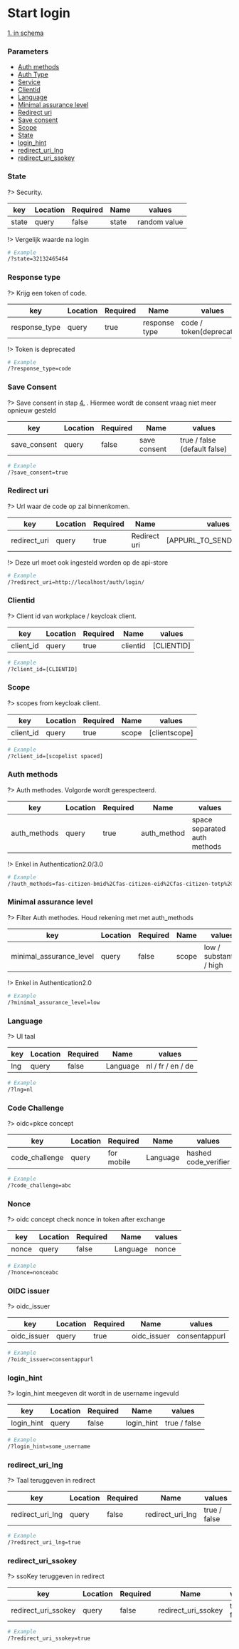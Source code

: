 # Start login
[1. in schema](/consent/oidc/schema)

### Parameters

* [Auth methods](#Auth-methods)
* [Auth Type](#Auth-type)
* [Service](#Service)
* [Clientid](#Clientid)
* [Language](#Language)
* [Minimal assurance level](#Minimal-assurance-level)
* [Redirect uri](#Redirect-uri)
* [Save consent](#Save-consent)
* [Scope](#Scope)
* [State](#State)
* [login_hint](#login_hint)
* [redirect_uri_lng](#redirect_uri_lng)
* [redirect_uri_ssokey](#redirect_uri_ssokey)


### State

?> Security.

| key   | Location | Required | Name         | values       |
| ------| -------- |--------- | ------------ | ------------ |
| state | query    | false    | state        | random value |

!> Vergelijk waarde na login

```bash
# Example
/?state=32132465464
```

### Response type

?> Krijg een token of code.

| key           | Location | Required | Name          | values                   |
| ------------- | -------- |--------- | ------------- | ------------------------ |
| response_type | query    | true     | response type | code / token(deprecated) |

!> Token is deprecated

```bash
# Example
/?response_type=code
```


### Save Consent

?> Save consent in stap [4.](/consent/oidc/schema) . Hiermee wordt de consent vraag niet meer opnieuw gesteld

| key          | Location | Required | Name         | values                     |
| ------------ | -------- |--------- | ------------ | -------------------------- |
| save_consent | query    | false    | save consent | true / false (default false) |

```bash
# Example
/?save_consent=true
```


### Redirect uri

?> Url waar de code op zal binnenkomen.

| key          | Location | Required | Name         | values                     |
| ------------ | -------- |--------- | ------------ | -------------------------- |
| redirect_uri | query    | true     | Redirect uri | [APPURL_TO_SEND_CODE_TO]   |

!> Deze url moet ook ingesteld worden op de api-store

```bash
# Example
/?redirect_uri=http://localhost/auth/login/
```


### Clientid

?> Client id van workplace / keycloak client.

| key       | Location | Required | Name        | values       |
| --------- | -------- |--------- | ----------- | ------------ |
| client_id | query    | true     | clientid    | [CLIENTID]   |

```bash
# Example
/?client_id=[CLIENTID]
```

### Scope

?> scopes from keycloak client.

| key       | Location | Required | Name        | values        |
| --------- | -------- |--------- | ----------- | ------------- |
| client_id | query    | true     | scope       | [clientscope] |

```bash
# Example
/?client_id=[scopelist spaced]
```


### Auth methods

?> Auth methodes. Volgorde wordt gerespecteerd.

| key           | Location | Required | Name        | values                       |
| ------------- | -------- |--------- | ----------- | ---------------------------- |
| auth_methods  | query    | true     | auth_method | space separated auth methods |

!> Enkel in Authentication2.0/3.0

```bash
# Example
/?auth_methods=fas-citizen-bmid%2Cfas-citizen-eid%2Cfas-citizen-totp%2Cfas-citizen-otp%2Ciam-aprofiel-userpass
```


### Minimal assurance level

?> Filter Auth methodes. Houd rekening met met auth_methods

| key                      | Location | Required | Name        | values                   |
| ------------------------ | -------- |--------- | ----------- | ------------------------ |
| minimal_assurance_level  | query    | false    | scope       | low / substantial / high |

!> Enkel in Authentication2.0

```bash
# Example
/?minimal_assurance_level=low
```

### Language

?> UI taal

| key | Location | Required | Name        | values            |
| --- | -------- |--------- | ----------- | ----------------- |
| lng | query    | false    | Language    | nl / fr / en / de |

```bash
# Example
/?lng=nl
```

### Code Challenge

?> oidc+pkce concept

| key            | Location | Required   | Name        | values               |
| -------------- | -------- |----------- | ----------- | -------------------- |
| code_challenge | query    | for mobile | Language    | hashed code_verifier |

```bash
# Example
/?code_challenge=abc
```
### Nonce

?> oidc concept check nonce in token after exchange

| key            | Location | Required   | Name        | values               |
| -------------- | -------- |----------- | ----------- | -------------------- |
| nonce          | query    | false      | Language    | nonce                |

```bash
# Example
/?nonce=nonceabc
```
### OIDC issuer

?> oidc_issuer

| key            | Location | Required   | Name        | values               |
| -------------- | -------- |----------- | ----------- | -------------------- |
| oidc_issuer    | query    | true       | oidc_issuer | consentappurl        |

```bash
# Example
/?oidc_issuer=consentappurl
```
### login_hint

?> login_hint meegeven dit wordt in de username ingevuld

| key           | Location | Required | Name        | values       |
| ------------- | -------- |--------- | ----------- | ------------ |
| login_hint    | query    | false    | login_hint  | true / false |

```bash
# Example
/?login_hint=some_username
```
### redirect_uri_lng

?> Taal teruggeven in redirect

| key              | Location | Required | Name                 | values       |
| ---------------- | -------- |--------- | -------------------- | ------------ |
| redirect_uri_lng | query    | false    | redirect_uri_lng     | true / false |

```bash
# Example
/?redirect_uri_lng=true
```
### redirect_uri_ssokey

?> ssoKey teruggeven in redirect

| key                   | Location | Required | Name                    | values       |
| --------------------- | -------- |--------- | ----------------------- | ------------ |
| redirect_uri_ssokey   | query    | false    | redirect_uri_ssokey     | true / false |

```bash
# Example
/?redirect_uri_ssokey=true
```
